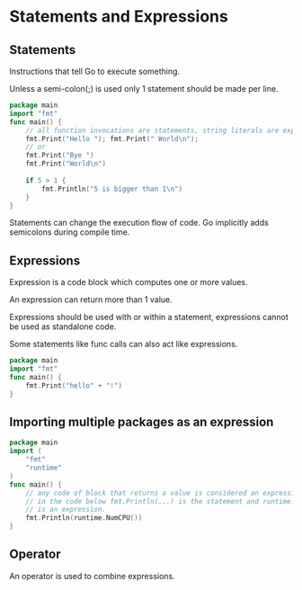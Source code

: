 # Statements and Expressions

## Statements

Instructions that tell Go to execute something.

Unless a semi-colon(;) is used only 1 statement should be made per line.

``` go
package main
import "fmt"
func main() {
    // all function invocations are statements, string literals are expressions
    fmt.Print("Hello "); fmt.Print(" World\n");
    // or
    fmt.Print("Bye ")
    fmt.Print("World\n")
    
    if 5 > 1 {
        fmt.Println("5 is bigger than 1\n")
    }
}
```

Statements can change the execution flow of code. Go implicitly adds semicolons
during compile time.

## Expressions

Expression is a code block which computes one or more values.

An expression can return more than 1 value.

Expressions should be used with or within a statement, expressions cannot be
used as standalone code.

Some statements like func calls can also act like expressions.

``` go
package main
import "fmt"
func main() {
    fmt.Print("hello" + "!")
}
```

## Importing multiple packages as an expression

``` go
package main
import (
    "fmt"
    "runtime"
)
func main() {
    // any code of block that returns a value is considered an expression
    // in the code below fmt.Println(...) is the statement and runtime.NumCPU()
    // is an expression.
    fmt.Println(runtime.NumCPU())
}
```

## Operator

An operator is used to combine expressions.
